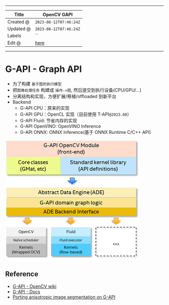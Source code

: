 -----

| Title     | OpenCV GAPI                                           |
| --------- | ----------------------------------------------------- |
| Created @ | `2023-08-12T07:46:24Z`                                |
| Updated @ | `2023-08-12T07:46:24Z`                                |
| Labels    | \`\`                                                  |
| Edit @    | [here](https://github.com/junxnone/aiwiki/issues/439) |

-----

# G-API - Graph API

  - 为了构建 `基于图的执行模型`
  - 把`图像处理任务` 构建成 `操作->图`, 然后提交到执行设备(CPU/GPU/...)
  - 分离结构和实现，方便扩展/移植/offloaded 到新平台
  - Backend
      - G-API CPU：原来的实现
      - G-API GPU：OpenCL 实现（目前使用 T-API`@2023.08`）
      - G-API Fluid: 节省内存的实现
      - G-API OpenVINO: OpenVINO Inference
      - G-API ONNX: ONNX Inference(基于 ONNX Runtime C/C++ API)

![image](media/1f39f9a040c1adf7542312d851dcceb94ba7434e.png)

## Reference

  - [G-API - OpenCV
    wiki](https://github.com/opencv/opencv/wiki/Graph-API)
  - [G-API - Docs](https://docs.opencv.org/4.0.0/d0/d1e/gapi.html)
  - [Porting anisotropic image segmentation on
    G-API](https://docs.opencv.org/4.0.0/d3/d7a/tutorial_gapi_anisotropic_segmentation.html)
